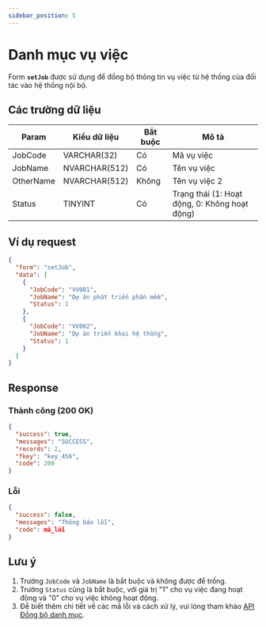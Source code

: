 ```yaml
---
sidebar_position: 5
---
```


# Danh mục vụ việc

Form **`setJob`** được sử dụng để đồng bộ thông tin vụ việc từ hệ thống của đối tác vào hệ thống nội bộ.

## Các trường dữ liệu

| Param | Kiểu dữ liệu | Bắt buộc | Mô tả |
|-------|-------------|----------|-------|
| JobCode | VARCHAR(32) | Có | Mã vụ việc |
| JobName | NVARCHAR(512) | Có | Tên vụ việc |
| OtherName | NVARCHAR(512) | Không | Tên vụ việc 2 |
| Status | TINYINT | Có | Trạng thái (1: Hoạt động, 0: Không hoạt động) |

## Ví dụ request

```json
{
  "form": "setJob",
  "data": [
    {
      "JobCode": "VV001",
      "JobName": "Dự án phát triển phần mềm",
      "Status": 1
    },
    {
      "JobCode": "VV002",
      "JobName": "Dự án triển khai hệ thống",
      "Status": 1
    }
  ]
}
```

## Response

### Thành công (200 OK)

```json
{
  "success": true,
  "messages": "SUCCESS",
  "records": 2,
  "fkey": "key_456",
  "code": 200
}
```

### Lỗi

```json
{
  "success": false,
  "messages": "Thông báo lỗi",
  "code": mã_lỗi
}
```

## Lưu ý

1. Trường `JobCode` và `JobName` là bắt buộc và không được để trống.
2. Trường `Status` cũng là bắt buộc, với giá trị "1" cho vụ việc đang hoạt động và "0" cho vụ việc không hoạt động.
3. Để biết thêm chi tiết về các mã lỗi và cách xử lý, vui lòng tham khảo [API Đồng bộ danh mục](../sync-data).